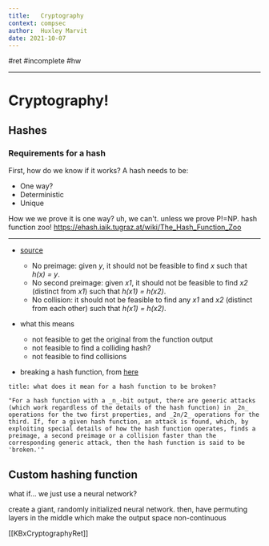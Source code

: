 ```yaml
---
title:   Cryptography
context: compsec
author:  Huxley Marvit
date: 2021-10-07
---
```


#ret #incomplete #hw
***

# Cryptography!
## Hashes

### Requirements for a hash
First, how do we know if it works?
A hash needs to be:
- One way?
- Deterministic
- Unique

How we we prove it is one way?
uh, we can't. unless we prove P!=NP.
hash function zoo!
https://ehash.iaik.tugraz.at/wiki/The_Hash_Function_Zoo
***
- [source](https://stackoverflow.com/questions/2889473/when-is-it-safe-to-use-a-broken-hash-function)
	-   No preimage: given _y_, it should not be feasible to find _x_ such that _h(x) = y_.
	-   No second preimage: given _x1_, it should not be feasible to find _x2_ (distinct from _x1_) such that _h(x1) = h(x2)_.
	-   No collision: it should not be feasible to find any _x1_ and _x2_ (distinct from each other) such that _h(x1) = h(x2)_.
	
-   what this means
	-   not feasible to get the original from the function output
	-   not feasible to find a colliding hash?
	-   not feasible to find collisions
- breaking a hash function, from [here](https://stackoverflow.com/questions/2889473/when-is-it-safe-to-use-a-broken-hash-function)

```ad-def
title: what does it mean for a hash function to be broken?

"For a hash function with a _n_-bit output, there are generic attacks (which work regardless of the details of the hash function) in _2n_ operations for the two first properties, and _2n/2_ operations for the third. If, for a given hash function, an attack is found, which, by exploiting special details of how the hash function operates, finds a preimage, a second preimage or a collision faster than the corresponding generic attack, then the hash function is said to be 'broken.'"
```



## Custom hashing function

what if... we just use a neural network?

create a giant, randomly initialized neural network. 
then, have permuting layers in the middle which make the output space non-continuous

[[KBxCryptographyRet]]






























